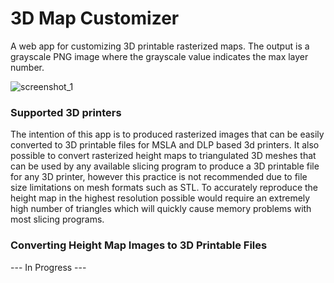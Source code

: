 # 3D Map Customizer

A web app for customizing 3D printable rasterized maps. The output is a grayscale PNG image where the grayscale value indicates the max layer number.


![screenshot_1](https://github.com/aprzy15/lidar-data-viewer/assets/14866378/49dd0b25-e655-4e30-a557-942474cc57f3)


### Supported 3D printers

The intention of this app is to produced rasterized images that can be easily converted to 3D printable files for MSLA and DLP based 3d printers. It also possible to convert rasterized height maps to triangulated 3D meshes that can be used by any available slicing program to produce a 3D printable file for any 3D printer, however this practice is not recommended due to file size limitations on mesh formats such as STL. To accurately reproduce the height map in the highest resolution possible would require an extremely high number of triangles which will quickly cause memory problems with most slicing programs.

### Converting Height Map Images to 3D Printable Files

--- In Progress ---

